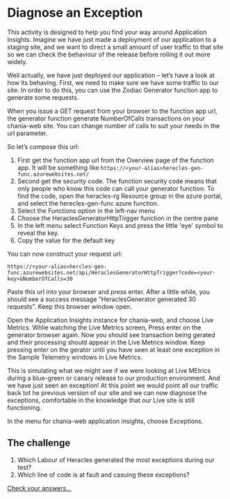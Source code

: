 # Diagnose an Exception

This activity is designed to help you find your way around Application Insights.  Imagine we have just made a deployment of our application to a staging site, and we want to direct a small amount of user traffic to that site so we can check the behaviour of the release before rolling it out more widely.
 
Well actually, we have just deployed our application – let’s have a look at how its behaving.  First, we need to make sure we have some traffic to our site.  In order to do this, you can use the Zodiac Generator function app to generate some requests.
 
When you issue a GET request from your browser to the function app url, the generator function generate NumberOfCalls transactions on your chania-web site.  You can change number of calls to suit your needs in the url parameter.

So let’s compose this url:
1.	First get the function app url from the Overview page of the function app. It will be something like `https://<your-alias>herecles-gen-func.azurewebsites.net/`
1.	Second get the security code. The function security code means that only people who know this code can call your generator function.  To find the code, open the <your-alias>heracles-rg Resource group in the azure portal, and select the <your-alias>herecles-gen-func azure function.  
1.  Select the Functions option in the left-nav menu
2.  Choose the HeraclesGeneratorHttpTrigger function in the centre pane
3.  In the left menu select Function Keys and press the little 'eye' symbol to reveal the key.
4.  Copy the value for the default key

You can now construct your request url:

`https://<your-alias>hercles-gen-func.azurewebsites.net/api/HeraclesGeneratorHttpTrigger?code=<your-key>&NumberOfCalls=30`
  
Paste this url into your browser and press enter.  After a little while, you should see a success message "HeraclesGenerator generated 30 requests". Keep this browser window open.

Open the Application Insights instance for chania-web, and choose Live Metrics.  Whlie watching the Live Metrics screen, Press enter on the generator browser again.  Now you should see transaction being gerated and their processing should appear in the Live Metrics window.  Keep pressing enter on the gerator until you have seen at least one exception in the Sample Telemetry windows in Live Metrics.

This is simulating what we might see if we were looking at Live MEtrics during a blue-green or canary release to our production environment.  And we  have just seen an exception!  At this point we would point all our traffic back tot he previous version of our site and we can now diagnose the exceptions, comfortable in the knowledge that our Live site is still functioning.

In the menu for chania-web application insights, choose Exceptions.

## The challenge

1. Which Labour of Heracles generated the most exceptions during our test?
1. Which line of code is at fault and casuing these exceptions?

[Check your answers...](diagnose-exception-answer.md)

 
